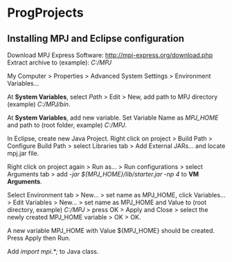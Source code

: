 # ProgProjects

## Installing MPJ and Eclipse configuration
Download MPJ Express Software: http://mpj-express.org/download.php
Extract archive to (example): *C:/MPJ*

My Computer > Properties > Advanced System Settings > Environment Variables...

At **System Variables**, select *Path* > Edit > New, add path to MPJ directory (example) *C:/MPJ/bin*.

At **System Variables**, add new variable. Set Variable Name as *MPJ_HOME* and path to (root folder, example) *C:/MPJ*.

In Eclipse, create new Java Project. Right click on project > Build Path > Configure Build Path > select Libraries tab > Add External JARs... and locate mpj.jar file.

Right click on project again > Run as... > Run configurations > select Arguments tab > add *-jar ${MPJ_HOME}/lib/starter.jar -np 4* to **VM Arguments**.

Select Environment tab > New... > set name as MPJ_HOME, click Variables... > Edit Variables > New... > set name as MPJ_HOME and Value to (root directory, example) *C:/MPJ* > press OK > Apply and Close > select the newly created MPJ_HOME variable > OK > OK.

A new variable MPJ_HOME with Value ${MPJ_HOME} should be created.
Press Apply then Run.

Add *import mpi.\*;* to Java class.
